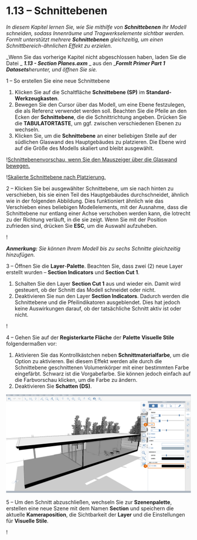 # 1.13 – Schnittebenen

_In diesem Kapitel lernen Sie, wie Sie mithilfe von_ _**Schnittebenen**_ _Ihr Modell schneiden, sodass Innenräume und Tragwerkselemente sichtbar werden. FormIt unterstützt mehrere_ _**Schnittebenen**_ _gleichzeitig, um einen Schnittbereich-ähnlichen Effekt zu erzielen._

_Wenn Sie das vorherige Kapitel nicht abgeschlossen haben, laden Sie die Datei _ _**1.13 - Section Planes.axm**_ _ aus den __**FormIt Primer Part 1 Datasets**herunter, und öffnen Sie sie._

1 – So erstellen Sie eine neue Schnittebene

1. Klicken Sie auf die Schaltfläche **Schnittebene (SP)** im **Standard-Werkzeugkasten**.
2. Bewegen Sie den Cursor über das Modell, um eine Ebene festzulegen, die als Referenz verwendet werden soll. Beachten Sie die Pfeile an den Ecken der **Schnittebene**, die die Schnittrichtung angeben. Drücken Sie die **TABULATORTASTE**, um ggf. zwischen verschiedenen Ebenen zu wechseln.
3. Klicken Sie, um die **Schnittebene** an einer beliebigen Stelle auf der südlichen Glaswand des Hauptgebäudes zu platzieren. Die Ebene wird auf die Größe des Modells skaliert und bleibt ausgewählt.

\![Schnittebenenvorschau, wenn Sie den Mauszeiger über die Glaswand bewegen.](<../../.gitbook/assets/0 (6).png>)

\![Skalierte Schnittebene nach Platzierung.](<../../.gitbook/assets/1 (19) (1).png>)

2 – Klicken Sie bei ausgewählter Schnittebene, um sie nach hinten zu verschieben, bis sie einen Teil des Hauptgebäudes durchschneidet, ähnlich wie in der folgenden Abbildung. Dies funktioniert ähnlich wie das Verschieben eines beliebigen Modellelements, mit der Ausnahme, dass die Schnittebene nur entlang einer Achse verschoben werden kann, die lotrecht zu der Richtung verläuft, in die sie zeigt. Wenn Sie mit der Position zufrieden sind, drücken Sie **ESC**, um die Auswahl aufzuheben.

\![](<../../.gitbook/assets/2 (11) (1).png>)

_**Anmerkung:**_ _Sie können Ihrem Modell bis zu sechs Schnitte gleichzeitig hinzufügen._

3 – Öffnen Sie die **Layer**-**Palette**. Beachten Sie, dass zwei (2) neue Layer erstellt wurden – **Section Indicators** und **Section Cut 1**.

1. Schalten Sie den Layer **Section Cut 1** aus und wieder ein. Damit wird gesteuert, ob der Schnitt das Modell schneidet oder nicht.
2. Deaktivieren Sie nun den Layer **Section Indicators**. Dadurch werden die Schnittebene und die Pfeilindikatoren ausgeblendet. Dies hat jedoch keine Auswirkungen darauf, ob der tatsächliche Schnitt aktiv ist oder nicht.

\![](<../../.gitbook/assets/3 (6) (1).png>)

4 – Gehen Sie auf der **Registerkarte Fläche** der **Palette** **Visuelle Stile** folgendermaßen vor:

1. Aktivieren Sie das Kontrollkästchen neben **Schnittmaterialfarbe**, um die Option zu aktivieren. Bei diesem Effekt werden alle durch die Schnittebene geschnittenen Volumenkörper mit einer bestimmten Farbe eingefärbt. Schwarz ist die Vorgabefarbe. Sie können jedoch einfach auf die Farbvorschau klicken, um die Farbe zu ändern.
2. Deaktivieren Sie **Schatten (DS)**.

![](../../.gitbook/assets/poche.png)

5 – Um den Schnitt abzuschließen, wechseln Sie zur **Szenenpalette**, erstellen eine neue Szene mit dem Namen **Section** und speichern die aktuelle **Kameraposition**, die Sichtbarkeit der **Layer** und die Einstellungen für **Visuelle Stile**.

\![](<../../.gitbook/assets/5 (7).png>)

